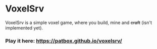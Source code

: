 # VoxelSrv
VoxelSrv is a simple voxel game, where you build, mine and ~~craft~~ (isn't implemented yet).

### Play it here: https://patbox.github.io/voxelsrv/
